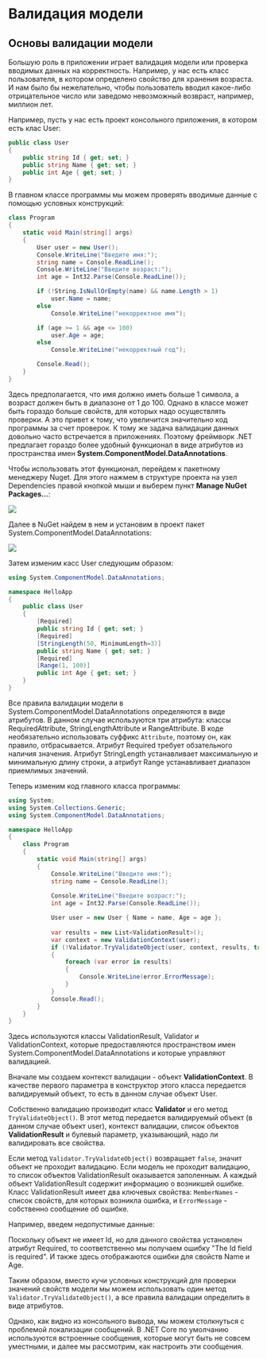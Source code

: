 # Валидация модели

## Основы валидации модели

Большую роль в приложении играет валидация модели или проверка вводимых данных на корректность. Например, у нас есть класс пользователя, 
в котором определено свойство для хранения возраста. И нам было бы нежелательно, чтобы пользователь вводил какое-либо отрицательное число или заведомо невозможный возвраст, 
например, миллион лет.

Например, пусть у нас есть проект консольного приложения, в котором есть клас User:

```cs
public class User
{
    public string Id { get; set; }
    public string Name { get; set; }
    public int Age { get; set; }
}
```

В главном классе программы мы можем проверять вводимые данные с помощью условных конструкций:

```cs
class Program
{
    static void Main(string[] args)
    {
        User user = new User();
        Console.WriteLine("Введите имя:");
        string name = Console.ReadLine();
        Console.WriteLine("Введите возраст:");
        int age = Int32.Parse(Console.ReadLine());

        if (!String.IsNullOrEmpty(name) && name.Length > 1)
            user.Name = name;
        else
            Console.WriteLine("некорректное имя");

        if (age >= 1 && age <= 100)
            user.Age = age;
        else
            Console.WriteLine("некорректный год");

        Console.Read();
    }
}
```

Здесь предполагается, что имя должно иметь больше 1 символа, а возраст должен быть в диапазоне от 1 до 100. Однако в классе может быть гораздо больше 
свойств, для которых надо осуществлять проверки. А это привет к тому, что увеличится значительно код программы за счет проверок. К тому же 
задача валидации данных довольно часто встречается в приложениях. Поэтому фреймворк .NET предлагает гораздо более удобный функционал 
в виде атрибутов из пространства имен **System.ComponentModel.DataAnnotations**.

Чтобы использовать этот функционал, перейдем к пакетному менеджеру Nuget. Для этого нажмем в структуре проекта на узел Dependencies правой кнопкой мыши и 
выберем пункт **Manage NuGet Packages...**:

![](https://metanit.com/web/javascript/./pics/26.6.png)

Далее в NuGet найдем в нем и установим в проект пакет System.ComponentModel.DataAnnotations:

![](https://metanit.com/web/javascript/./pics/26.1.png)

Затем изменим касс User следующим образом:

```cs
using System.ComponentModel.DataAnnotations;

namespace HelloApp
{
    public class User
    {
        [Required]
        public string Id { get; set; }
        [Required]
        [StringLength(50, MinimumLength=3)]
        public string Name { get; set; }
        [Required]
        [Range(1, 100)]
        public int Age { get; set; }
    }
}
```

Все правила валидации модели в System.ComponentModel.DataAnnotations определяются в виде атрибутов. В данном случае используются три атрибута: 
классы RequiredAttribute, StringLengthAttribute и RangeAttribute. В коде необязательно использовать суффикс `Attribute`, поэтому он, 
как правило, отбрасывается. Атрибут Required требует обзательного наличия значения. Атрибут StringLength устанавливает максимальную и минимальную длину строки, 
а атрибут Range устанавливает диапазон приемлимых значений.

Теперь изменим код главного класса программы:

```cs
using System;
using System.Collections.Generic;
using System.ComponentModel.DataAnnotations;

namespace HelloApp
{
    class Program
    {
        static void Main(string[] args)
        {
            Console.WriteLine("Введите имя:");
            string name = Console.ReadLine();
			
            Console.WriteLine("Введите возраст:");
            int age = Int32.Parse(Console.ReadLine());

            User user = new User { Name = name, Age = age };
			
            var results = new List<ValidationResult>();
            var context = new ValidationContext(user);
            if (!Validator.TryValidateObject(user, context, results, true))
            {
                foreach (var error in results)
                {
                    Console.WriteLine(error.ErrorMessage);
                }
            }
            Console.Read();
        }
    }
}
```

Здесь используются классы ValidationResult, Validator и ValidationContext, которые предоставляются пространством имен System.ComponentModel.DataAnnotations 
и которые управляют валидацией.

Вначале мы создаем контекст валидации - объект **ValidationContext**. В качестве первого параметра в конструктор этого класса 
передается валидируемый объект, то есть в данном случае объект User.

Собственно валидацию производит класс **Validator** и его метод `TryValidateObject()`. В этот метод передается 
валидируемый объект (в данном случае объект user), контекст валидации, список объектов **ValidationResult** и булевый параметр, 
указывающий, надо ли валидировать все свойства.

Если метод `Validator.TryValidateObject()` возвращает `false`, значит объект не проходит валидацию. Если модель не проходит валидацию, 
то список объектов ValidationResult оказывается заполенным. А каждый объект ValidationResult содержит информацию о возникшей ошибке. Класс ValidationResult 
имеет два ключевых свойства: `MemberNames` - список свойств, для которых возникла ошибка, и `ErrorMessage` - собственно сообщение об ошибке.

Например, введем недопустимые данные:

Поскольку объект не имеет Id, но для данного свойства установлен атрибут Required, то соответственно мы получаем ошибку "The Id field is required". И также 
здесь отображаются ошибки для свойств Name и Age.

Таким образом, вместо кучи условных конструкций для проверки значений свойств модели мы можем использовать один метод `Validator.TryValidateObject()`, 
а все правила валидации определить в виде атрибутов.

Однако, как видно из консольного вывода, мы можем столкнуться с проблемой локализации сообщений. В .NET Core по умолчанию используются встроенные сообщения, которые могут 
быть не совсем уместными, и далее мы рассмотрим, как настроить эти сообщения.

